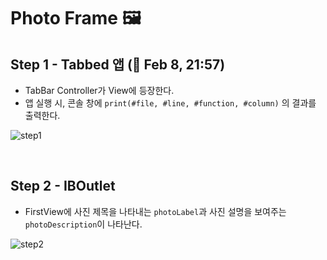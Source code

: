 # Photo Frame 🖼
## Step 1 - Tabbed 앱 (🎉 Feb 8, 21:57)

- TabBar Controller가 View에 등장한다.
- 앱 실행 시, 콘솔 창에 `print(#file, #line, #function, #column)` 의 결과를 출력한다.

![step1](https://user-images.githubusercontent.com/72188416/107200595-40efbc80-6a3b-11eb-9d9c-22c2d22e145f.png)

<br>

## Step 2 - IBOutlet 

- FirstView에 사진 제목을 나타내는 `photoLabel`과 사진 설명을 보여주는 `photoDescription`이 나타난다.

![step2](https://user-images.githubusercontent.com/72188416/107310402-aee5c380-6acf-11eb-8b06-0d925d886c5d.png)



